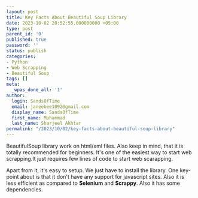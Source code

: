 ```yaml
---
layout: post
title: Key Facts About Beautiful Soup Library
date: 2023-10-02 20:52:55.000000000 +05:00
type: post
parent_id: '0'
published: true
password: ''
status: publish
categories:
- Python
- Web Scrapping
- Beautiful Soup
tags: []
meta:
  _wpas_done_all: '1'
author:
  login: SandsOfTime
  email: janeebee1092@gmail.com
  display_name: SandsOfTime
  first_name: Muhammad
  last_name: Sharjeel Akhtar
permalink: "/2023/10/02/key-facts-about-beautiful-soup-library"
---
```


BeautifulSoup library work on html/xml files. Also keep in mind, that it is totally recommended for beginners. It's one of the easiest way to start web scrapping.It just requires few lines of code to start web scarapping. 

Apart from it, it's easy to setup. We just have to install the library. One key-point about is that it don't have any support for javascript sites. Also it is less efficient as compared to **Selenium** and **Scrappy**. Also it has some dependencies.
	